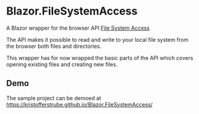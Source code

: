 # Blazor.FileSystemAccess
A Blazor wrapper for the browser API [File System Access](https://wicg.github.io/file-system-access)

The API makes it possible to read and write to your local file system from the browser both files and directories.

This wrapper has for now wrapped the basic parts of the API which covers opening existing files and creating new files.

## Demo
The sample project can be demoed at https://kristofferstrube.github.io/Blazor.FileSystemAccess/
